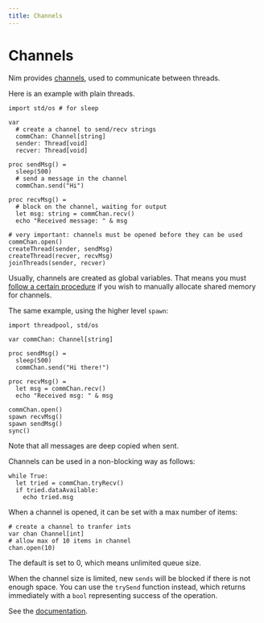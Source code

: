```yaml
---
title: Channels
---
```


# Channels

Nim provides [channels](https://nim-lang.org/docs/channels_builtin.html), used to communicate between threads.

Here is an example with plain threads.

``` nimrod
import std/os # for sleep

var
  # create a channel to send/recv strings
  commChan: Channel[string]
  sender: Thread[void]
  recver: Thread[void]

proc sendMsg() =
  sleep(500)
  # send a message in the channel
  commChan.send("Hi")

proc recvMsg() =
  # block on the channel, waiting for output
  let msg: string = commChan.recv()
  echo "Received message: " & msg

# very important: channels must be opened before they can be used
commChan.open()
createThread(sender, sendMsg)
createThread(recver, recvMsg)
joinThreads(sender, recver)
```

Usually, channels are created as global variables. That means you must [follow a certain procedure](https://nim-lang.org/docs/channels_builtin.html#example-passing-channels-safely) if you wish to manually allocate shared memory for channels.

The same example, using the higher level `spawn`:

``` nimrod
import threadpool, std/os

var commChan: Channel[string]

proc sendMsg() =
  sleep(500)
  commChan.send("Hi there!")

proc recvMsg() =
  let msg = commChan.recv()
  echo "Received msg: " & msg

commChan.open()
spawn recvMsg()
spawn sendMsg()
sync()
```

Note that all messages are deep copied when sent.

Channels can be used in a non-blocking way as follows:
```
while True:
  let tried = commChan.tryRecv()
  if tried.dataAvailable:
    echo tried.msg
```

When a channel is opened, it can be set with a max number of items:
```
# create a channel to tranfer ints
var chan Channel[int]
# allow max of 10 items in channel
chan.open(10)
```
The default is set to 0, which means unlimited queue size.

When the channel size is limited, new `sends` will be blocked if there is not enough space. You can use the `trySend` function instead, which returns immediately with a `bool` representing success of the operation.

See the [documentation](https://nim-lang.org/docs/channels_builtin.html).
